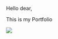 Hello dear,

This is my Portfolio

<img src="https://user-images.githubusercontent.com/72727829/129472414-b01234fd-15ef-4b87-9ffb-9882e307ad7b.png"/>
